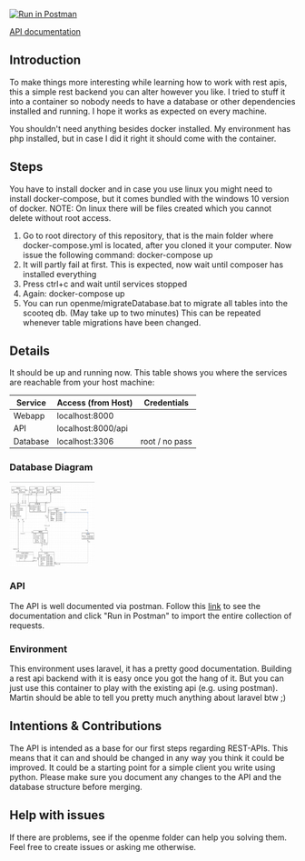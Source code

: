 [![Run in Postman](https://run.pstmn.io/button.svg)](https://app.getpostman.com/run-collection/f39a77a339df981e1a89)

[API documentation](https://documenter.getpostman.com/view/10927287/SzYZ2KQo "API documentation (Postman)")

## Introduction
To make things more interesting while learning how to work with rest apis, this a simple rest backend
you can alter however you like. I tried to stuff it into a container so nobody needs to have
a database or other dependencies installed and running. I hope it works as expected on every machine.

You shouldn't need anything besides docker installed. My environment has php installed, but in case
I did it right it should come with the container.

## Steps
You have to install docker and in case you use linux you might need to install
docker-compose, but it comes bundled with the windows 10 version of docker.
NOTE: On linux there will be files created which you cannot delete without root access.

1. Go to root directory of this repository, that is the main folder where docker-compose.yml is located, after you cloned it your computer. Now issue the following command: docker-compose up
2. It will partly fail at first. This is expected, now wait until composer has
installed everything
3. Press ctrl+c and wait until services stopped
4. Again: docker-compose up
5. You can run openme/migrateDatabase.bat to migrate all tables into the scooteq db.
   (May take up to two minutes)
   This can be repeated whenever table migrations have been changed.

## Details
It should be up and running now. This table shows you where the services are
reachable from your host machine:

| Service       | Access (from Host)  |  Credentials   |
| ------------- |---------------------|----------------|
| Webapp        | localhost:8000      |                |
| API           | localhost:8000/api  |                |
| Database      | localhost:3306      | root / no pass 

### Database Diagram
<a href="OPENME/ERD_31032020.PNG"><img src="https://github.com/Choreas/scooteq_rest/blob/master/OPENME/ERD_31032020.PNG" align="center" height="150" width="150" ></a>

### API
The API is well documented via postman. Follow this [link](https://documenter.getpostman.com/view/10927287/SzYZ2KQo "API documentation")
to see the documentation and click "Run in Postman" to import the entire collection of requests.

### Environment
This environment uses laravel, it has a pretty good documentation. Building a
rest api backend with it is easy once you got the hang of it. But you can just use this container to 
play with the existing api (e.g. using postman). 
Martin should be able to tell you pretty much anything about laravel btw ;)

## Intentions & Contributions
The API is intended as a base for our first steps regarding REST-APIs. This means that it can and should be changed in any way you think
it could be improved. It could be a starting point for a simple client you write using python.
Please make sure you document any changes to the API and the database structure before merging.

## Help with issues
If there are problems, see if the openme folder can help you solving them. Feel free to create issues or asking me otherwise.

